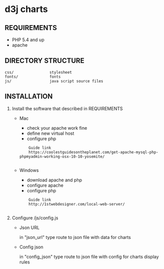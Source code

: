 d3j charts
==========

REQUIREMENTS
------------
* PHP 5.4 and up
* apache

DIRECTORY STRUCTURE
-------------------
```
css/                stylesheet
fonts/              fonts
js/                 java script source files 

```
INSTALLATION
------------
1. Install the software that described in REQUIREMENTS
   * Mac 
        - check your apache work fine 
        - define new virtual host
        - configure php
     ```
         Guide link
         https://coolestguidesontheplanet.com/get-apache-mysql-php-phpmyadmin-working-osx-10-10-yosemite/
    
     ```
   
   * Windows 
       - download apache and php 
       - configure apache
       - configure php
     ```
         Guide link
         http://1stwebdesigner.com/local-web-server/
       
     ```
2. Configure /js/config.js 
    * Json URL

        in "json_url" type route to json file with data for charts

    * Config json

        in "config_json" type route to json file with config for charts display rules
